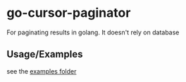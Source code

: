 # go-cursor-paginator
For paginating results in golang. It doesn't rely on database



## Usage/Examples

see the [examples folder](/examples)

